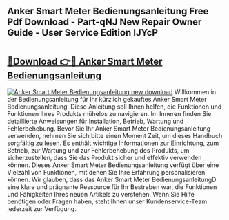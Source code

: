 ## Anker Smart Meter Bedienungsanleitung Free Pdf Download - Part-qNJ New Repair Owner Guide - User Service Edition lJYcP

# <h2><a href="http://df5mnu.blite.top/?on=Anker+Smart+Meter+Bedienungsanleitung">🔗Download 👉🔴 Anker Smart Meter Bedienungsanleitung</a></h2>

[![Anker Smart Meter Bedienungsanleitung new download](https://i.imgur.com/lujVjoI.png)](http://df5mnu.blite.top/?on=Anker+Smart+Meter+Bedienungsanleitung)
Willkommen in der Bedienungsanleitung für Ihr kürzlich gekauftes Anker Smart Meter Bedienungsanleitung. Diese Anleitung soll Ihnen helfen, die Funktionen und Funktionen Ihres Produkts mühelos zu navigieren. Im Inneren finden Sie detaillierte Anweisungen für Installation, Betrieb, Wartung und Fehlerbehebung. Bevor Sie Ihr Anker Smart Meter Bedienungsanleitung verwenden, nehmen Sie sich bitte einen Moment Zeit, um dieses Handbuch sorgfältig zu lesen. Es enthält wichtige Informationen zur Einrichtung, zum Betrieb, zur Wartung und zur Fehlerbehebung des Produkts, um sicherzustellen, dass Sie das Produkt sicher und effektiv verwenden können. Dieses Anker Smart Meter Bedienungsanleitung verfügt über eine Vielzahl von Funktionen, mit denen Sie Ihre Erfahrung personalisieren können. Wir glauben, dass das Anker Smart Meter BedienungsanleitungD eine klare und prägnante Ressource für Ihr Bestreben war, die Funktionen und Fähigkeiten Ihres neuen Artikels zu verstehen. Wenn Sie Hilfe benötigen oder Fragen haben, steht Ihnen unser Kundenservice-Team jederzeit zur Verfügung.
